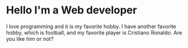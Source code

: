 <!DOCTYPE html>
<html>
  <body>
    <h1>Hello I'm a Web developer</h1>
    <p>I love programming and it is my favorite hobby. I have another favorite hobby, which is football, and my favorite player is Cristiano Ronaldo. Are you like him or not?</p>
  </body>
</html>
